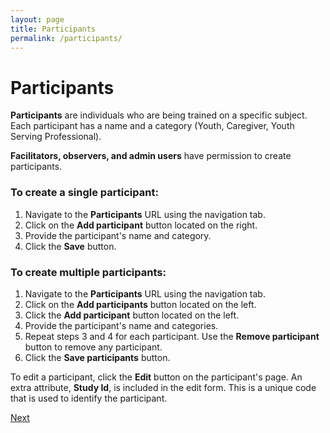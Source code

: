 ```yaml
---
layout: page
title: Participants
permalink: /participants/
---
```


# Participants

**Participants** are individuals who are being trained on a specific subject. Each participant has a name and a category (Youth, Caregiver, Youth Serving Professional).

**Facilitators, observers, and admin users** have permission to create participants.

### **To create a single participant:**

1. Navigate to the **Participants** URL using the navigation tab.
2. Click on the **Add participant** button located on the right.
3. Provide the participant's name and category.
4. Click the **Save** button.

### **To create multiple participants:**

1. Navigate to the **Participants** URL using the navigation tab.
2. Click on the **Add participants** button located on the left.
3. Click the **Add participant** button located on the left.
4. Provide the participant's name and categories.
5. Repeat steps 3 and 4 for each participant. Use the **Remove participant** button to remove any participant.
6. Click the **Save participants** button.

To edit a participant, click the **Edit** button on the participant's page. An extra attribute, **Study Id**, is included in the edit form. This is a unique code that is used to identify the participant.

[Next](/sections)
